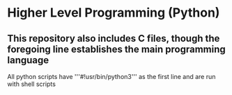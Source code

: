 #	Higher Level Programming (Python)

## This repository also includes C files, though the foregoing line establishes the main programming language
All python scripts have '''#!usr/bin/python3''' as the first line and are run with shell scripts
